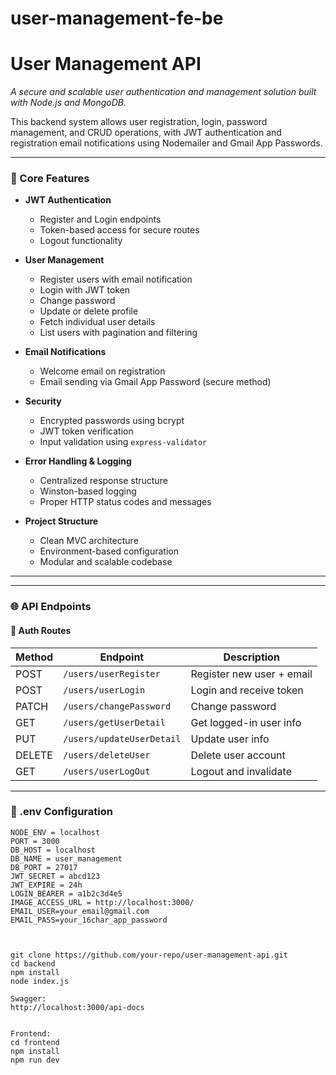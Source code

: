 # user-management-fe-be
# User Management API  
*A secure and scalable user authentication and management solution built with Node.js and MongoDB.*

This backend system allows user registration, login, password management, and CRUD operations, with JWT authentication and registration email notifications using Nodemailer and Gmail App Passwords.

---

### 🔧 Core Features

- **JWT Authentication**
  - Register and Login endpoints
  - Token-based access for secure routes
  - Logout functionality

- **User Management**
  - Register users with email notification
  - Login with JWT token
  - Change password
  - Update or delete profile
  - Fetch individual user details
  - List users with pagination and filtering

- **Email Notifications**
  - Welcome email on registration
  - Email sending via Gmail App Password (secure method)

- **Security**
  - Encrypted passwords using bcrypt
  - JWT token verification
  - Input validation using `express-validator`

- **Error Handling & Logging**
  - Centralized response structure
  - Winston-based logging
  - Proper HTTP status codes and messages

- **Project Structure**
  - Clean MVC architecture
  - Environment-based configuration
  - Modular and scalable codebase

---


---

### 🌐 API Endpoints

#### 🔐 Auth Routes

| Method | Endpoint                  | Description               |
|--------|---------------------------|---------------------------|
| POST   | `/users/userRegister`     | Register new user + email |
| POST   | `/users/userLogin`        | Login and receive token   |
| PATCH  | `/users/changePassword`   | Change password           |
| GET    | `/users/getUserDetail`    | Get logged-in user info   |
| PUT    | `/users/updateUserDetail` | Update user info          |
| DELETE | `/users/deleteUser`       | Delete user account       |
| GET    | `/users/userLogOut`       | Logout and invalidate     |

---

### 🔐 .env Configuration
```env
NODE_ENV = localhost
PORT = 3000
DB_HOST = localhost
DB_NAME = user_management
DB_PORT = 27017
JWT_SECRET = abcd123
JWT_EXPIRE = 24h
LOGIN_BEARER = a1b2c3d4e5
IMAGE_ACCESS_URL = http://localhost:3000/
EMAIL_USER=your_email@gmail.com
EMAIL_PASS=your_16char_app_password



git clone https://github.com/your-repo/user-management-api.git
cd backend
npm install
node index.js

Swagger:
http://localhost:3000/api-docs


Frontend:
cd frontend
npm install
npm run dev
